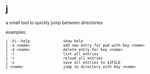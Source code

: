 # j
a small tool to quickly jump between directories

examples:

```
j -h|--help               show help
j -a <name>               add new entry for pwd with key <name>
j -d <name>               delete entry for key <name>
j -l                      list all entries
j -r                      reload all entries
j -s                      save all entries to $JFILE
j <name>                  jump to directory with key <name>
```